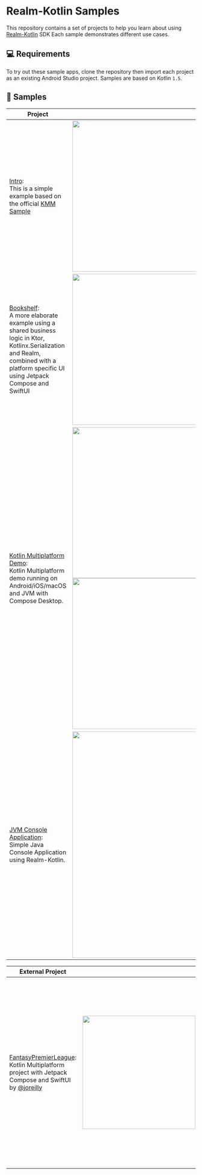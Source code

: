 # Realm-Kotlin Samples

This repository contains a set of projects to help you learn about using [Realm-Kotlin](https://github.com/realm/realm-kotlin) SDK
Each sample demonstrates different use cases.

💻 Requirements
------------
To try out these sample apps, clone the repository then import each project as an existing Android Studio project.
Samples are based on Kotlin `1.5`.

🧬 Samples
------------

| Project  |   |   | 
|---|---|---|
| [Intro](./Intro): <br> This is a simple example based on the official [KMM Sample](https://github.com/Kotlin/kmm-sample/blob/master/README.md) | <img src="./Intro/Screenshots/Android/Home.png" width="400">  | <img src="./Intro/Screenshots/iOS/Home.png" width="400"> |
| [Bookshelf](./Bookshelf): <br> A more elaborate example using a shared business logic in Ktor, Kotlinx.Serialization and Realm, combined with a platform specific UI using Jetpack Compose and SwiftUI | <img src="./Bookshelf/Screenshots/Android/Results.png" width="400">  | <img src="./Bookshelf/Screenshots/iOS/Search.png" width="400">  |
| [Kotlin Multiplatform Demo](./MultiplatformDemo): <br> Kotlin Multiplatform demo running on Android/iOS/macOS and JVM with Compose Desktop. | <img src="./MultiplatformDemo/Screenshots/Android.png" width="400">  <img src="./MultiplatformDemo/Screenshots/JVM.png" width="400">| <img src="./MultiplatformDemo/Screenshots/iOS.png" width="400"> <img src="./MultiplatformDemo/Screenshots/macOS.png" width="400"> |
| [JVM Console Application](./JVMConsole): <br> Simple Java Console Application using Realm-Kotlin. | <img src="./JVMConsole/Screenshots/Console.png" width="600"> 

| External Project  |   |   |  |
|---|---|---|---|
| [FantasyPremierLeague](https://github.com/joreilly/FantasyPremierLeague): <br> Kotlin Multiplatform project with Jetpack Compose and SwiftUI by [@joreilly](https://github.com/joreilly/) | <img src="https://raw.githubusercontent.com/joreilly/FantasyPremierLeague/main/art/screenshot1.png" width="300">  | <img src="https://raw.githubusercontent.com/joreilly/FantasyPremierLeague/main/art/screenshot2.png" width="300">  | <img width="500" alt="Screenshot 2021-10-22 at 10 59 37" src="https://user-images.githubusercontent.com/6302/138425845-31ffa825-cfb7-44fb-b956-7751a0e2f9fb.png"> |
